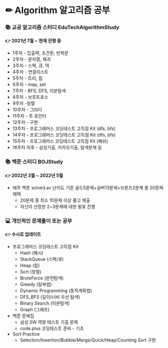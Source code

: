 # ✏ Algorithm 알고리즘 공부

### 📚 교공 알고리즘 스터디 EduTechAlgorithmStudy
**👉 2021년 7월 ~ 현재 진행 중**
- 1주차 - 입출력, 조건문, 반복문  
- 2주차 - 문자열, 재귀  
- 3주차 - 스택, 큐, 덱  
- 4주차 - 연결리스트  
- 5주차 - 트리, 힙  
- 6주차 - map, set  
- 7주차 - BFS, DFS, 이분탐색  
- 8주차 - 브루트포스  
- 9주차 -정렬  
- 10주차 - 그리디  
- 11주차 - 투 포인터  
- 12주차 - 구현  
- 13주차 - 프로그래머스 코딩테스트 고득점 Kit (dfs, bfs)  
- 14주차 - 프로그래머스 코딩테스트 고득점 Kit (dfs, bfs)  
- 15주차 - 프로그래머스 코딩테스트 고득점 Kit (해쉬)  
- 16주차 이후 - 삼성기출, 카카오기출, 탐색문제 등

### 📚 백준 스터디 BOJStudy
**👉 2022년 3월 ~ 2022년 5월**
- 매주 백준 solved.ac 난이도 기준 골드5문제+실버13문제+브론즈2문제 총 20문제 채택
  - 20문제 중 최소 10문제 이상 풀고 제출
  - 자신이 선정한 2~3문제에 대한 발표 진행

### 💻 개인적인 문제풀이 또는 공부 
**👉 수시로 업데이트**
- 프로그래머스 코딩테스트 고득점 Kit
  - Hash (해시)
  - StackQueue (스택/큐)
  - Heap (힙)
  - Sort (정렬)
  - BruteForce (완전탐색)
  - Greedy (탐욕법)
  - Dynamic Programming (동적계획법)
  - DFS_BFS (깊이/너비 우선 탐색)
  - Binary Search (이분탐색)
  - Graph (그래프)
- 백준 문제집
  - 삼성 SW 역량 테스트 기출 문제
  - code.plus 코딩테스트 준비 - 기초
- Sort Practice
  - Selection/Insertion/Bubble/Merge/Quick/Heap/Counting Sort 구현
